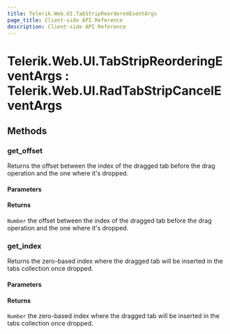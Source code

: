 ```yaml
---
title: Telerik.Web.UI.TabStripReorderedEventArgs
page_title: Client-side API Reference
description: Client-side API Reference
---
```


# Telerik.Web.UI.TabStripReorderingEventArgs : Telerik.Web.UI.RadTabStripCancelEventArgs

## Methods


###  get_offset

Returns the offset between the index of the dragged tab before the drag operation and the one where it's dropped. 

#### Parameters

#### Returns

`Number` the offset between the index of the dragged tab before the drag operation and the one where it's dropped.

###  get_index

Returns the zero-based index where the dragged tab will be inserted in the tabs collection once dropped. 

#### Parameters

#### Returns

`Number` the zero-based index where the dragged tab will be inserted in the tabs collection once dropped. 



